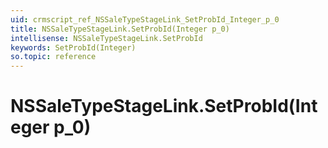```yaml
---
uid: crmscript_ref_NSSaleTypeStageLink_SetProbId_Integer_p_0
title: NSSaleTypeStageLink.SetProbId(Integer p_0)
intellisense: NSSaleTypeStageLink.SetProbId
keywords: SetProbId(Integer)
so.topic: reference
---
```


# NSSaleTypeStageLink.SetProbId(Integer p_0)

